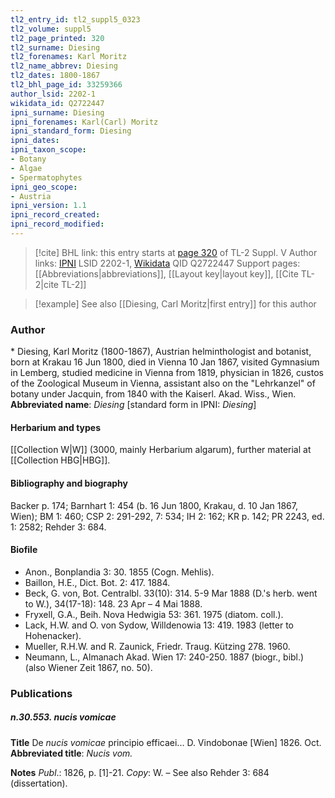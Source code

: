 ```yaml
---
tl2_entry_id: tl2_suppl5_0323
tl2_volume: suppl5
tl2_page_printed: 320
tl2_surname: Diesing
tl2_forenames: Karl Moritz
tl2_name_abbrev: Diesing
tl2_dates: 1800-1867
tl2_bhl_page_id: 33259366
author_lsid: 2202-1
wikidata_id: Q2722447
ipni_surname: Diesing
ipni_forenames: Karl(Carl) Moritz
ipni_standard_form: Diesing
ipni_dates: 
ipni_taxon_scope: 
- Botany
- Algae
- Spermatophytes
ipni_geo_scope: 
- Austria
ipni_version: 1.1
ipni_record_created: 
ipni_record_modified:
---
```


> [!cite] BHL link: this entry starts at [page 320](https://www.biodiversitylibrary.org/page/33259366) of TL-2 Suppl. V
> Author links: [IPNI](https://www.ipni.org/a/2202-1) LSID 2202-1, [Wikidata](https://www.wikidata.org/wiki/Q2722447) QID Q2722447
> Support pages: [[Abbreviations|abbreviations]], [[Layout key|layout key]], [[Cite TL-2|cite TL-2]]

> [!example] See also [[Diesing, Carl Moritz|first entry]] for this author

### Author

\* Diesing, Karl Moritz (1800-1867), Austrian helminthologist and botanist, born at Krakau 16 Jun 1800, died in Vienna 10 Jan 1867, visited Gymnasium in Lemberg, studied medicine in Vienna from 1819, physician in 1826, custos of the Zoological Museum in Vienna, assistant also on the "Lehrkanzel" of botany under Jacquin, from 1840 with the Kaiserl. Akad. Wiss., Wien. 
**Abbreviated name**: *Diesing* \[standard form in IPNI: *Diesing*\]

#### Herbarium and types

[[Collection W|W]] (3000, mainly Herbarium algarum), further material at [[Collection HBG|HBG]].

#### Bibliography and biography

Backer p. 174; Barnhart 1: 454 (b. 16 Jun 1800, Krakau, d. 10 Jan 1867, Wien); BM 1: 460; CSP 2: 291-292, 7: 534; IH 2: 162; KR p. 142; PR 2243, ed. 1: 2582; Rehder 3: 684.

#### Biofile

- Anon., Bonplandia 3: 30. 1855 (Cogn. Mehlis).
- Baillon, H.E., Dict. Bot. 2: 417. 1884.
- Beck, G. von, Bot. Centralbl. 33(10): 314. 5-9 Mar 1888 (D.'s herb. went to W.), 34(17-18): 148. 23 Apr – 4 Mai 1888.
- Fryxell, G.A., Beih. Nova Hedwigia 53: 361. 1975 (diatom. coll.).
- Lack, H.W. and O. von Sydow, Willdenowia 13: 419. 1983 (letter to Hohenacker).
- Mueller, R.H.W. and R. Zaunick, Friedr. Traug. Kützing 278. 1960.
- Neumann, L., Almanach Akad. Wien 17: 240-250. 1887 (biogr., bibl.) (also Wiener Zeit 1867, no. 50).

### Publications

##### n.30.553. nucis vomicae

**Title**
De *nucis vomicae* principio efficaei... D. Vindobonae \[Wien\] 1826. Oct.
**Abbreviated title**: *Nucis vom.*

**Notes**
*Publ*.: 1826, p. \[1\]-21. *Copy*: W. – See also Rehder 3: 684 (dissertation).


